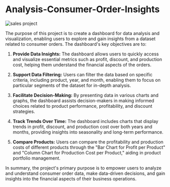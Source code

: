 # Analysis-Consumer-Order-Insights
![sales project](https://github.com/user-attachments/assets/0881fff1-a4cc-4f8c-b344-f67998dfd1f3)

The purpose of this project is to create a dashboard for data analysis and visualization, enabling users to explore and gain insights from a dataset related to consumer orders. The dashboard's key objectives are to:

1. **Provide Data Insights:** The dashboard allows users to quickly access and visualize essential metrics such as profit, discount, and production cost, helping them understand the financial aspects of the orders.

2. **Support Data Filtering:** Users can filter the data based on specific criteria, including product, year, and month, enabling them to focus on particular segments of the dataset for in-depth analysis.

3. **Facilitate Decision-Making:** By presenting data in various charts and graphs, the dashboard assists decision-makers in making informed choices related to product performance, profitability, and discount strategies.

4. **Track Trends Over Time:** The dashboard includes charts that display trends in profit, discount, and production cost over both years and months, providing insights into seasonality and long-term performance.

5. **Compare Products:** Users can compare the profitability and production costs of different products through the "Bar Chart for Profit per Product" and "Column Chart for Production Cost per Product," aiding in product portfolio management.

In summary, the project's primary purpose is to empower users to analyze and understand consumer order data, make data-driven decisions, and gain insights into the financial aspects of their business operations.
